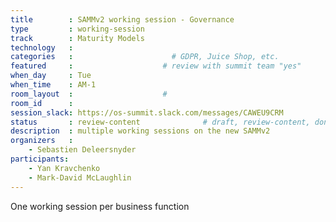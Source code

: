 ```yaml
---
title        : SAMMv2 working session - Governance
type         : working-session
track        : Maturity Models
technology   :
categories   :                      # GDPR, Juice Shop, etc.
featured     :                    # review with summit team "yes"
when_day     : Tue
when_time    : AM-1
room_layout  :                    #
room_id      :
session_slack: https://os-summit.slack.com/messages/CAWEU9CRM
status       : review-content              # draft, review-content, done
description  : multiple working sessions on the new SAMMv2
organizers   :
    - Sebastien Deleersnyder
participants:
    - Yan Kravchenko
    - Mark-David McLaughlin
---
```


One working session per business function
